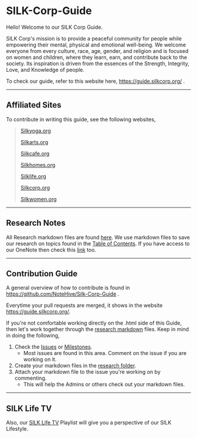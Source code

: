 # SILK-Corp-Guide

Hello! Welcome to our SILK Corp Guide.

SILK Corp's mission is to provide a peaceful community for people while empowering their mental, physical and emotional well-being. We welcome everyone from every culture, race, age, gender, and religion and is focused on women and children, where they learn, earn, and contribute back to the society. Its inspiration is driven from the essences of the Strength, Integrity, Love, and Knowledge of people.

To check our guide, refer to this website here, https://guide.silkcorp.org/ .

<hr>

## **Affiliated Sites**

To contribute in writing this guide, see the following websites,

> [Silkyoga.org](https://silkyoga.org/)
> 
> [Silkarts.org](https://silkarts.org/)
> 
> [Silkcafe.org](https://silkcafe.org/)
> 
> [Silkhomes.org](https://silkhomes.org/)
> 
> [Silklife.org](http://silklife.org/)
> 
> [Silkcorp.org](https://silkcorp.org/)
> 
> [Silkwomen.org](https://silkwomen.org/)

<hr>

## **Research Notes**

All Research markdown files are found [here](https://github.com/NoteHive/Silk-Corp-Guide/tree/gh-pages/research). We use markdown files to save our research on topics found in the [Table of Contents](https://github.com/NoteHive/Silk-Corp-Guide/blob/gh-pages/research/TableOfContents.md). If you have access to our OneNote then check this [link](https://focushive.sharepoint.com/:o:/r/sites/DreamHive/msnfp_deliveryframework/SILK%20Corp_E5D4921FED4C4052AE6197B5694CCCCF/SILK%20Corp?d=w72eb6336a5854ef0ac4208cc1996fe20&csf=1&web=1&e=NZTG0L) too.

<hr>

## **Contribution Guide**
A general overview of how to contribute is found in https://github.com/NoteHive/Silk-Corp-Guide .

Everytime your pull requests are merged, it shows in the website https://guide.silkcorp.org/.

If you're not comfortable working directly on the .html side of this Guide, then let's work together through the [research markdown](https://github.com/NoteHive/Silk-Corp-Guide/tree/gh-pages/research) files. Keep in mind in doing the following,

1. Check the [Issues](https://github.com/NoteHive/Silk-Corp-Guide/issues) or [Milestones](https://github.com/NoteHive/Silk-Corp-Guide/milestones).
   - Most issues are found in this area. Comment on the issue if you are working on it. 
2. Create your markdown files in the [research folder](https://github.com/NoteHive/Silk-Corp-Guide/tree/gh-pages/research).
3. Attach your markdown file to the issue you're working on by commenting.
   - This will help the Admins or others check out your markdown files.

<hr>

## **SILK Life TV**
Also, our [SILK Life TV](https://www.youtube.com/@silklifetv/playlists) Playlist will give you a perspective of our SILK Lifestyle.


